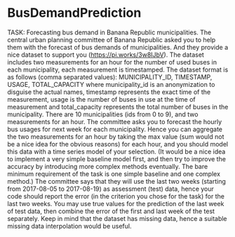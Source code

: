 # BusDemandPrediction

TASK: Forecasting bus demand in Banana Republic municipalities.
The central urban planning committee of Banana Republic asked you to help them with the forecast of bus demands of municipalities. And they provide a nice dataset to support you (https://pi.works/3w8IJbV). 
The dataset includes two measurements for an hour for the number of used buses in each municipality, each measurement is timestamped. The dataset format is as follows (comma separated values):
MUNICIPALITY_ID, TIMESTAMP, USAGE, TOTAL_CAPACITY
where municipality_id is an anonymization to disguise the actual names, timestamp represents the exact time of the measurement, usage is the number of buses in use at the time of measurement and total_capacity represents the total number of buses in the municipality. There are 10 municipalities (ids from 0 to 9), and two measurements for an hour.
The committee asks you to forecast the hourly bus usages for next week for each municipality. Hence you can aggregate the two measurements for an hour by taking the max value (sum would not be a nice idea for the obvious reasons) for each hour, and you should model this data with a time series model of your selection. (It would be a nice idea to implement a very simple baseline model first, and then try to improve the accuracy by introducing more complex methods eventually. The bare minimum requirement of the task is one simple baseline and one complex method.)
The committee says that they will use the last two weeks (starting from 2017-08-05 to 2017-08-19) as assessment (test) data, hence your code should report the error (in the criterion you chose for the task) for the last two weeks. You may use true values for the prediction of the last week of test data, then combine the error of the first and last week of the test separately.
Keep in mind that the dataset has missing data, hence a suitable missing data interpolation would be useful.
